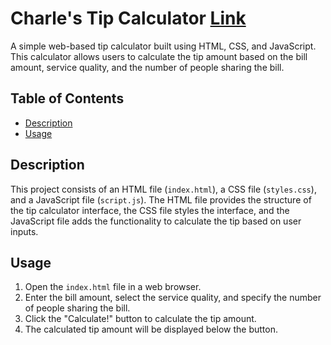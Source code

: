 # Charle's Tip Calculator  [Link](https://shantanumurdio.github.io/Assignment_HW_11/)

A simple web-based tip calculator built using HTML, CSS, and JavaScript. This calculator allows users to calculate the tip amount based on the bill amount, service quality, and the number of people sharing the bill.

## Table of Contents

- [Description](#description)
- [Usage](#usage)
## Description

This project consists of an HTML file (`index.html`), a CSS file (`styles.css`), and a JavaScript file (`script.js`). The HTML file provides the structure of the tip calculator interface, the CSS file styles the interface, and the JavaScript file adds the functionality to calculate the tip based on user inputs.

## Usage

1. Open the `index.html` file in a web browser.
2. Enter the bill amount, select the service quality, and specify the number of people sharing the bill.
3. Click the "Calculate!" button to calculate the tip amount.
4. The calculated tip amount will be displayed below the button.
